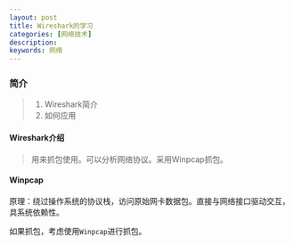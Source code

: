 ```yaml
---
layout: post
title: Wireshark的学习
categories: [网络技术]
description: 
keywords: 网络
---
```


### 简介

> 1. Wireshark简介
> 2. 如何应用

#### Wireshark介绍

> 用来抓包使用。可以分析网络协议。采用Winpcap抓包。
>

#### Winpcap

原理：绕过操作系统的协议栈，访问原始网卡数据包。直接与网络接口驱动交互，具系统依赖性。

如果抓包，考虑使用`Winpcap`进行抓包。

